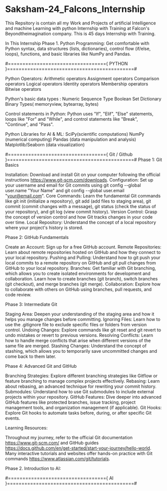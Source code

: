 # Saksham-24_Falcons_Internship
This Repsitory is contain all my Work and Projects of artificial Intelligence and machine Learning with python  Internship with Training at Falcon's Beyondtheimagination company.
This is 45 days  Internship with Training.

In This Internship 
Phase 1. Python Programming: Get comfortable with Python syntax, data structures (lists, dictionaries), control flow (if/else, loops), functions, and basic libraries like NumPy and Pandas.

#=================================={ PYTHON }============================================#

Python Operators:   Arithmetic operators
                    Assignment operators
                    Comparison operators
                    Logical operators
                    Identity operators
                    Membership operators
                    Bitwise operators

Python's basic data types : Numeric
                            Sequence Type
                            Boolean
                            Set
                            Dictionary
                            Binary Types( memoryview, bytearray, bytes)


Control statements in Python:  Python uses "If", "Elif", "Else" statements, loops like "For" and "While", and control statements like "Break", "Continue", and "Pass".

Python Libraries for AI & ML:   SciPy(scientific computations)
                               NumPy (numerical computing)
                               Pandas (data manipulation and analysis)
                               Matplotlib/Seaborn (data visualization)

#=================================={ Git / Github }============================================#
  Phase 1: Git Basics 

Installation: Download and install Git on your computer following the official instructions https://www.git-scm.com/downloads.
Configuration: Set up your username and email for Git commits using git config --global user.name "Your Name" and git config --global user.email "your@email.com".
Core Commands: Learn the fundamental Git commands like git init (initialize a repository), git add (add files to staging area), git commit (commit changes with a message), git status (check the status of your repository), and git log (view commit history).
Version Control: Grasp the concept of version control and how Git tracks changes in your code over time.
Local Repository: Understand the concept of a local repository where your project's history is stored.

Phase 2: GitHub Fundamentals 

Create an Account: Sign up for a free GitHub account.
Remote Repositories: Learn about remote repositories hosted on GitHub and how they connect to your local repository.
Pushing and Pulling: Understand how to git push your local commits to a remote repository on GitHub and git pull changes from GitHub to your local repository.
Branches: Get familiar with Git branching, which allows you to create isolated environments for development and collaboration. Learn how to create branches (git branch), switch branches (git checkout), and merge branches (git merge).
Collaboration: Explore how to collaborate with others on GitHub using branches, pull requests, and code review.


Phase 3: Intermediate Git 

Staging Area: Deepen your understanding of the staging area and how it helps you manage changes before committing.
Ignoring Files: Learn how to use the .gitignore file to exclude specific files or folders from version control.
Undoing Changes: Explore commands like git reset and git revert to undo mistakes or revert to previous versions.
Resolving Conflicts: Learn how to handle merge conflicts that arise when different versions of the same file are merged.
Stashing Changes: Understand the concept of stashing, which allows you to temporarily save uncommitted changes and come back to them later.


Phase 4: Advanced Git and GitHub 

Branching Strategies: Explore different branching strategies like Gitflow or feature branching to manage complex projects effectively.
Rebasing: Learn about rebasing, an advanced technique for rewriting your commit history.
Submodules: Understand how to use Git submodules to include external projects within your repository.
GitHub Features: Dive deeper into advanced GitHub features like protected branches, issue tracking, project management tools, and organization management (if applicable).
Git Hooks: Explore Git hooks to automate tasks before, during, or after specific Git events.

Learning Resources:

Throughout my  journey, refer to the official Git documentation https://www.git-scm.com/ and GitHub guides https://docs.github.com/en/get-started/start-your-journey/hello-world.
Many interactive tutorials and websites offer hands-on practice with Git commands https://www.atlassian.com/git/tutorials.



Phase 2. Introduction to AI: 


#=================================={ AI }============================================#
    



